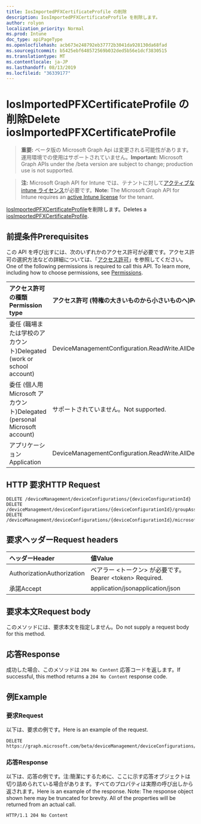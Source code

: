 ```yaml
---
title: IosImportedPFXCertificateProfile の削除
description: IosImportedPFXCertificateProfile を削除します。
author: rolyon
localization_priority: Normal
ms.prod: Intune
doc_type: apiPageType
ms.openlocfilehash: acb673e248792eb37772b3041da928130da68fad
ms.sourcegitcommit: b5425ebf648572569b032ded5b56e1dcf3830515
ms.translationtype: MT
ms.contentlocale: ja-JP
ms.lasthandoff: 08/13/2019
ms.locfileid: "36339177"
---
```

# <a name="delete-iosimportedpfxcertificateprofile"></a><span data-ttu-id="f072b-103">IosImportedPFXCertificateProfile の削除</span><span class="sxs-lookup"><span data-stu-id="f072b-103">Delete iosImportedPFXCertificateProfile</span></span>

> <span data-ttu-id="f072b-104">**重要:** ベータ版の Microsoft Graph Api は変更される可能性があります。運用環境での使用はサポートされていません。</span><span class="sxs-lookup"><span data-stu-id="f072b-104">**Important:** Microsoft Graph APIs under the /beta version are subject to change; production use is not supported.</span></span>

> <span data-ttu-id="f072b-105">**注:** Microsoft Graph API for Intune では、テナントに対して[アクティブな intune ライセンス](https://go.microsoft.com/fwlink/?linkid=839381)が必要です。</span><span class="sxs-lookup"><span data-stu-id="f072b-105">**Note:** The Microsoft Graph API for Intune requires an [active Intune license](https://go.microsoft.com/fwlink/?linkid=839381) for the tenant.</span></span>

<span data-ttu-id="f072b-106">[IosImportedPFXCertificateProfile](../resources/intune-deviceconfig-iosimportedpfxcertificateprofile.md)を削除します。</span><span class="sxs-lookup"><span data-stu-id="f072b-106">Deletes a [iosImportedPFXCertificateProfile](../resources/intune-deviceconfig-iosimportedpfxcertificateprofile.md).</span></span>

## <a name="prerequisites"></a><span data-ttu-id="f072b-107">前提条件</span><span class="sxs-lookup"><span data-stu-id="f072b-107">Prerequisites</span></span>
<span data-ttu-id="f072b-p101">この API を呼び出すには、次のいずれかのアクセス許可が必要です。アクセス許可の選択方法などの詳細については、「[アクセス許可](/graph/permissions-reference)」を参照してください。</span><span class="sxs-lookup"><span data-stu-id="f072b-p101">One of the following permissions is required to call this API. To learn more, including how to choose permissions, see [Permissions](/graph/permissions-reference).</span></span>

|<span data-ttu-id="f072b-110">アクセス許可の種類</span><span class="sxs-lookup"><span data-stu-id="f072b-110">Permission type</span></span>|<span data-ttu-id="f072b-111">アクセス許可 (特権の大きいものから小さいものへ)</span><span class="sxs-lookup"><span data-stu-id="f072b-111">Permissions (from most to least privileged)</span></span>|
|:---|:---|
|<span data-ttu-id="f072b-112">委任 (職場または学校のアカウント)</span><span class="sxs-lookup"><span data-stu-id="f072b-112">Delegated (work or school account)</span></span>|<span data-ttu-id="f072b-113">DeviceManagementConfiguration.ReadWrite.All</span><span class="sxs-lookup"><span data-stu-id="f072b-113">DeviceManagementConfiguration.ReadWrite.All</span></span>|
|<span data-ttu-id="f072b-114">委任 (個人用 Microsoft アカウント)</span><span class="sxs-lookup"><span data-stu-id="f072b-114">Delegated (personal Microsoft account)</span></span>|<span data-ttu-id="f072b-115">サポートされていません。</span><span class="sxs-lookup"><span data-stu-id="f072b-115">Not supported.</span></span>|
|<span data-ttu-id="f072b-116">アプリケーション</span><span class="sxs-lookup"><span data-stu-id="f072b-116">Application</span></span>|<span data-ttu-id="f072b-117">DeviceManagementConfiguration.ReadWrite.All</span><span class="sxs-lookup"><span data-stu-id="f072b-117">DeviceManagementConfiguration.ReadWrite.All</span></span>|

## <a name="http-request"></a><span data-ttu-id="f072b-118">HTTP 要求</span><span class="sxs-lookup"><span data-stu-id="f072b-118">HTTP Request</span></span>
<!-- {
  "blockType": "ignored"
}
-->
``` http
DELETE /deviceManagement/deviceConfigurations/{deviceConfigurationId}
DELETE /deviceManagement/deviceConfigurations/{deviceConfigurationId}/groupAssignments/{deviceConfigurationGroupAssignmentId}/deviceConfiguration
DELETE /deviceManagement/deviceConfigurations/{deviceConfigurationId}/microsoft.graph.windowsDomainJoinConfiguration/networkAccessConfigurations/{deviceConfigurationId}
```

## <a name="request-headers"></a><span data-ttu-id="f072b-119">要求ヘッダー</span><span class="sxs-lookup"><span data-stu-id="f072b-119">Request headers</span></span>
|<span data-ttu-id="f072b-120">ヘッダー</span><span class="sxs-lookup"><span data-stu-id="f072b-120">Header</span></span>|<span data-ttu-id="f072b-121">値</span><span class="sxs-lookup"><span data-stu-id="f072b-121">Value</span></span>|
|:---|:---|
|<span data-ttu-id="f072b-122">Authorization</span><span class="sxs-lookup"><span data-stu-id="f072b-122">Authorization</span></span>|<span data-ttu-id="f072b-123">ベアラー &lt;トークン&gt; が必要です。</span><span class="sxs-lookup"><span data-stu-id="f072b-123">Bearer &lt;token&gt; Required.</span></span>|
|<span data-ttu-id="f072b-124">承諾</span><span class="sxs-lookup"><span data-stu-id="f072b-124">Accept</span></span>|<span data-ttu-id="f072b-125">application/json</span><span class="sxs-lookup"><span data-stu-id="f072b-125">application/json</span></span>|

## <a name="request-body"></a><span data-ttu-id="f072b-126">要求本文</span><span class="sxs-lookup"><span data-stu-id="f072b-126">Request body</span></span>
<span data-ttu-id="f072b-127">このメソッドには、要求本文を指定しません。</span><span class="sxs-lookup"><span data-stu-id="f072b-127">Do not supply a request body for this method.</span></span>

## <a name="response"></a><span data-ttu-id="f072b-128">応答</span><span class="sxs-lookup"><span data-stu-id="f072b-128">Response</span></span>
<span data-ttu-id="f072b-129">成功した場合、このメソッドは `204 No Content` 応答コードを返します。</span><span class="sxs-lookup"><span data-stu-id="f072b-129">If successful, this method returns a `204 No Content` response code.</span></span>

## <a name="example"></a><span data-ttu-id="f072b-130">例</span><span class="sxs-lookup"><span data-stu-id="f072b-130">Example</span></span>

### <a name="request"></a><span data-ttu-id="f072b-131">要求</span><span class="sxs-lookup"><span data-stu-id="f072b-131">Request</span></span>
<span data-ttu-id="f072b-132">以下は、要求の例です。</span><span class="sxs-lookup"><span data-stu-id="f072b-132">Here is an example of the request.</span></span>
``` http
DELETE https://graph.microsoft.com/beta/deviceManagement/deviceConfigurations/{deviceConfigurationId}
```

### <a name="response"></a><span data-ttu-id="f072b-133">応答</span><span class="sxs-lookup"><span data-stu-id="f072b-133">Response</span></span>
<span data-ttu-id="f072b-p102">以下は、応答の例です。注:簡潔にするために、ここに示す応答オブジェクトは切り詰められている場合があります。すべてのプロパティは実際の呼び出しから返されます。</span><span class="sxs-lookup"><span data-stu-id="f072b-p102">Here is an example of the response. Note: The response object shown here may be truncated for brevity. All of the properties will be returned from an actual call.</span></span>
``` http
HTTP/1.1 204 No Content
```







